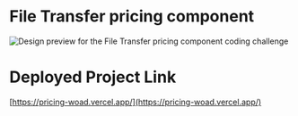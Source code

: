 # File Transfer pricing component

![Design preview for the File Transfer pricing component coding challenge](./design/desktop-preview.jpg)

# Deployed Project Link

[https://pricing-woad.vercel.app/](https://pricing-woad.vercel.app/)
